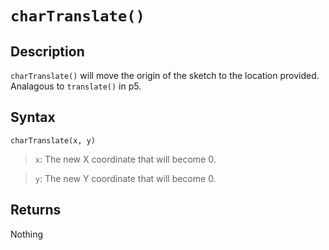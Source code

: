 # `charTranslate()`

## Description
`charTranslate()` will move the origin of the sketch to the location provided. Analagous to `translate()` in p5. 

## Syntax
`charTranslate(x, y)`
> `x`: The new X coordinate that will become 0.

> `y`: The new Y coordinate that will become 0.

## Returns
Nothing